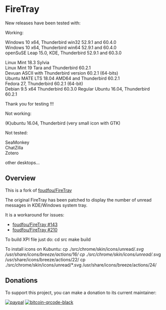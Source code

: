 FireTray
=======

New releases have been tested with:  

Working:

Windows 10 x64, Thunderbird win32 52.9.1 and 60.4.0  
Windows 10 x64, Thunderbird win64 52.9.1 and 60.4.0  
openSuSE Leap 15.0, KDE, Thunderbird 52.9.1 and 60.3.0  

Linux Mint 18.3 Sylvia  
Linux Mint 19 Tara and Thunderbird 60.2.1  
Devuan ASCII with Thunderbird version 60.2.1 (64-bits)  
Ubuntu MATE LTS 18.04 AMD64 and Thunderbird 60.2.1  
Fedora 27, Thunderbird 60.2.1 (64-bit)  
Debian 9.5 x64 Thunderbird 60.3.0
Regular Ubuntu 16.04, Thunderbird 60.2.1

Thank you for testing !!!  

Not working:  

(K)ubuntu 16.04, Thunderbird (very small icon with GTK)  



Not tested:  

SeaMonkey  
ChatZilla  
Zotero  

other desktops...  



Overview
--------

This is a fork of [foudfou/FireTray](https://github.com/foudfou/FireTray)

The original FireTray has been patched to display the number of unread messages in KDE/Windows system tray.

It is a workaround for issues:
* [foudfou/FireTray #143](https://github.com/foudfou/FireTray/issues/143)
* [foudfou/FireTray #210](https://github.com/foudfou/FireTray/issues/210)

To build XPI file just do:
	cd src
	make build

To install icons on Kubuntu:
	cp ./src/chrome/skin/icons/unread/*.svg /usr/share/icons/breeze/actions/16/
	cp ./src/chrome/skin/icons/unread/*.svg /usr/share/icons/breeze/actions/22/
	cp ./src/chrome/skin/icons/unread/*.svg /usr/share/icons/breeze/actions/24/

## Donations
To support this project, you can make a donation to its current maintainer:  

[![paypal](https://github.com/Ximi1970/Donate/blob/master/paypal_btn_donateCC_LG_2.gif)](https://paypal.me/Ximi1970)
[![bitcoin-qrcode-black](https://github.com/Ximi1970/Donate/blob/master/bitcoin-donate-qrcode-black.png)](https://raw.githubusercontent.com/Ximi1970/Donate/master/bitcoin-address.txt)
